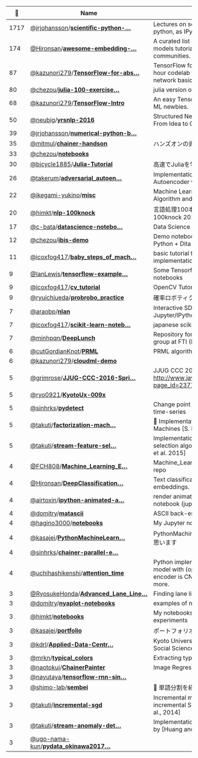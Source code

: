 |:star2: | Name | Description | 🌍|
|---|---|---|---|
|1717|[@jrjohansson](https://github.com/jrjohansson)/[**scientific-python-…**](https://github.com/jrjohansson/scientific-python-lectures)|Lectures on scientific computing with python, as IPython notebooks.||
|174|[@Hironsan](https://github.com/Hironsan)/[**awesome-embedding-…**](https://github.com/Hironsan/awesome-embedding-models)|A curated list of awesome embedding models tutorials, projects and communities.||
|87|[@kazunori279](https://github.com/kazunori279)/[**TensorFlow-for-abs…**](https://github.com/kazunori279/TensorFlow-for-absolute-beginners)|TensorFlow for absolute beginners: a 3-hour codelab for self-learning neural network basics without hard math.||
|80|[@chezou](https://github.com/chezou)/[**julia-100-exercise…**](https://github.com/chezou/julia-100-exercises)|julia version of 100 numpy exercises||
|68|[@kazunori279](https://github.com/kazunori279)/[**TensorFlow-Intro**](https://github.com/kazunori279/TensorFlow-Intro)|An easy TensorFlow introduction for all ML newbies.||
|50|[@neubig](https://github.com/neubig)/[**yrsnlp-2016**](https://github.com/neubig/yrsnlp-2016)|Structured Neural Networks for NLP: From Idea to Code||
|39|[@jrjohansson](https://github.com/jrjohansson)/[**numerical-python-b…**](https://github.com/jrjohansson/numerical-python-book-code)|||
|35|[@mitmul](https://github.com/mitmul)/[**chainer-handson**](https://github.com/mitmul/chainer-handson)|ハンズオンの資料||
|33|[@chezou](https://github.com/chezou)/[**notebooks**](https://github.com/chezou/notebooks)|||
|30|[@bicycle1885](https://github.com/bicycle1885)/[**Julia-Tutorial**](https://github.com/bicycle1885/Julia-Tutorial)|高速でJuliaを学ぶチュートリアル||
|26|[@takerum](https://github.com/takerum)/[**adversarial_autoen…**](https://github.com/takerum/adversarial_autoencoder)|Implementation of Adversarial Autoencoder with Theano||
|22|[@ikegami-yukino](https://github.com/ikegami-yukino)/[**misc**](https://github.com/ikegami-yukino/misc)|Machine Learning / Randomized Algorithm and more||
|20|[@himkt](https://github.com/himkt)/[**nlp-100knock**](https://github.com/himkt/nlp-100knock)|言語処理100本ノック 2015, nlp-100knock 2015||
|17|[@c-bata](https://github.com/c-bata)/[**datascience-notebo…**](https://github.com/c-bata/datascience-notebook)|Data Science Notebooks in Python3||
|12|[@chezou](https://github.com/chezou)/[**ibis-demo**](https://github.com/chezou/ibis-demo)|Demo notebook of Ibis for "Spark + Python + Dita science Festival"||
|11|[@icoxfog417](https://github.com/icoxfog417)/[**baby_steps_of_mach…**](https://github.com/icoxfog417/baby_steps_of_machine_learning)|basic tutorial for machine learning implementation||
|9|[@IanLewis](https://github.com/IanLewis)/[**tensorflow-example…**](https://github.com/IanLewis/tensorflow-examples)|Some Tensorflow examples and Jupyter notebooks||
|9|[@icoxfog417](https://github.com/icoxfog417)/[**cv_tutorial**](https://github.com/icoxfog417/cv_tutorial)|OpenCV Tutorial||
|9|[@ryuichiueda](https://github.com/ryuichiueda)/[**probrobo_practice**](https://github.com/ryuichiueda/probrobo_practice)|確率ロボティクスのアルゴリズム解説|[:arrow_upper_right:](https://blog.ueda.asia/?p=9479)|
|7|[@araobp](https://github.com/araobp)/[**nlan**](https://github.com/araobp/nlan)|Interactive SDN/IOT with tega db and Jupyter/IPython||
|7|[@icoxfog417](https://github.com/icoxfog417)/[**scikit-learn-noteb…**](https://github.com/icoxfog417/scikit-learn-notebook)|japanese scikit-learn tutorial||
|7|[@minhpqn](https://github.com/minhpqn)/[**DeepLunch**](https://github.com/minhpqn/DeepLunch)|Repository for Deep Learning study group at FTI (FPT)||
|6|[@cutGordianKnot](https://github.com/cutGordianKnot)/[**PRML**](https://github.com/cutGordianKnot/PRML)|PRML algorithms implemented in Python||
|6|[@kazunori279](https://github.com/kazunori279)/[**cloudml-demo**](https://github.com/kazunori279/cloudml-demo)|||
|5|[@grimrose](https://github.com/grimrose)/[**JJUG-CCC-2016-Spri…**](https://github.com/grimrose/JJUG-CCC-2016-Spring)|JJUG CCC 2016 Spring http://www.java-users.jp/?page_id=2377 #jjug_ccc #ccc_m61||
|5|[@ryo0921](https://github.com/ryo0921)/[**KyotoUx-009x**](https://github.com/ryo0921/KyotoUx-009x)|||
|5|[@sinhrks](https://github.com/sinhrks)/[**pydetect**](https://github.com/sinhrks/pydetect)|Change point and anomaly detections for time-series||
|5|[@takuti](https://github.com/takuti)/[**factorization-mach…**](https://github.com/takuti/factorization-machines)|:slot_machine: Implementation of Factorization Machines [S. Rendle, 2012]||
|5|[@takuti](https://github.com/takuti)/[**stream-feature-sel…**](https://github.com/takuti/stream-feature-selection)|Implementation of unsupervised feature selection algorithm proposed by [Huang, et al. 2015]||
|4|[@FCH808](https://github.com/FCH808)/[**Machine_Learning_E…**](https://github.com/FCH808/Machine_Learning_Engineer_Nanodegree)|Machine_Learning_Engineer_Nanodegree repo||
|4|[@Hironsan](https://github.com/Hironsan)/[**DeepClassification…**](https://github.com/Hironsan/DeepClassification)|Text classification meets word embeddings.||
|4|[@airtoxin](https://github.com/airtoxin)/[**ipython-animated-a…**](https://github.com/airtoxin/ipython-animated-array)|render animated array on ipython-notebook (jupyter)||
|4|[@domitry](https://github.com/domitry)/[**matascii**](https://github.com/domitry/matascii)|ASCII back-end for matplotlib||
|4|[@hagino3000](https://github.com/hagino3000)/[**notebooks**](https://github.com/hagino3000/notebooks)|My Jupyter notebooks||
|4|[@kasajei](https://github.com/kasajei)/[**PythonMachineLearn…**](https://github.com/kasajei/PythonMachineLearning)|PythonMachineLearningを学んでいこうと思います||
|4|[@sinhrks](https://github.com/sinhrks)/[**chainer-parallel-e…**](https://github.com/sinhrks/chainer-parallel-examples)|||
|4|[@uchihashikenshi](https://github.com/uchihashikenshi)/[**attention_time**](https://github.com/uchihashikenshi/attention_time)|Python implementation of a time-series model with (optional) attention where the encoder is CNN, decoder is LSTM, and more.||
|3|[@RyosukeHonda](https://github.com/RyosukeHonda)/[**Advanced_Lane_Line…**](https://github.com/RyosukeHonda/Advanced_Lane_Lines)|Finding lane lines on the road||
|3|[@domitry](https://github.com/domitry)/[**nyaplot-notebooks**](https://github.com/domitry/nyaplot-notebooks)|examples of nyaplot||
|3|[@himkt](https://github.com/himkt)/[**notebooks**](https://github.com/himkt/notebooks)|My notebooks which were made for experiments||
|3|[@kasajei](https://github.com/kasajei)/[**portfolio**](https://github.com/kasajei/portfolio)|ポートフォリオを最適化しよう！||
|3|[@kdrl](https://github.com/kdrl)/[**Applied-Data-Centr…**](https://github.com/kdrl/Applied-Data-Centric-Social-Sciences)|Kyoto University Applied Data-Centric Social Sciences Study Group||
|3|[@mrkn](https://github.com/mrkn)/[**typical_colors**](https://github.com/mrkn/typical_colors)|Extracting typical colors from images||
|3|[@naotokui](https://github.com/naotokui)/[**ChainerPainter**](https://github.com/naotokui/ChainerPainter)|Image Regression in Chainer||
|3|[@nayutaya](https://github.com/nayutaya)/[**tensorflow-rnn-sin…**](https://github.com/nayutaya/tensorflow-rnn-sin)|||
|3|[@shimo-lab](https://github.com/shimo-lab)/[**sembei**](https://github.com/shimo-lab/sembei)|:rice_cracker: 単語分割を経由しない単語埋め込み :rice_cracker:||
|3|[@takuti](https://github.com/takuti)/[**incremental-sgd**](https://github.com/takuti/incremental-sgd)|Incremental matrix factorization with incremental SGD algorithm [J. Vinagre, et al., 2014]||
|3|[@takuti](https://github.com/takuti)/[**stream-anomaly-det…**](https://github.com/takuti/stream-anomaly-detect)|Implementation of algorithms proposed by [Huang and Kasiviswanathan]||
|3|[@ugo-nama-kun](https://github.com/ugo-nama-kun)/[**pydata_okinawa2017…**](https://github.com/ugo-nama-kun/pydata_okinawa2017)|||


